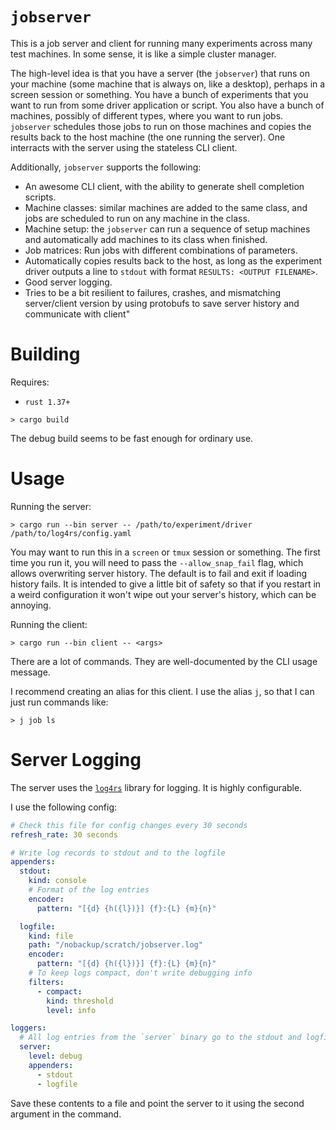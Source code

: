 # `jobserver`

This is a job server and client for running many experiments across many test
machines. In some sense, it is like a simple cluster manager.

The high-level idea is that you have a server (the `jobserver`) that runs on
your machine (some machine that is always on, like a desktop), perhaps in a
screen session or something. You have a bunch of experiments that you want to
run from some driver application or script. You also have a bunch of machines,
possibly of different types, where you want to run jobs. `jobserver` schedules
those jobs to run on those machines and copies the results back to the host
machine (the one running the server). One interracts with the server using the
stateless CLI client.

Additionally, `jobserver` supports the following:
- An awesome CLI client, with the ability to generate shell completion scripts.
- Machine classes: similar machines are added to the same class, and jobs are
  scheduled to run on any machine in the class.
- Machine setup: the `jobserver` can run a sequence of setup machines and
  automatically add machines to its class when finished.
- Job matrices: Run jobs with different combinations of parameters.
- Automatically copies results back to the host, as long as the experiment
  driver outputs a line to `stdout` with format `RESULTS: <OUTPUT FILENAME>`.
- Good server logging.
- Tries to be a bit resilient to failures, crashes, and mismatching
  server/client version by using protobufs to save server history and
  communicate with client"

# Building

Requires:
- `rust 1.37+`

```console
> cargo build
```

The debug build seems to be fast enough for ordinary use.

# Usage

Running the server:

```console
> cargo run --bin server -- /path/to/experiment/driver /path/to/log4rs/config.yaml
```

You may want to run this in a `screen` or `tmux` session or something. The
first time you run it, you will need to pass the `--allow_snap_fail` flag,
which allows overwriting server history. The default is to fail and exit if
loading history fails. It is intended to give a little bit of safety so that if
you restart in a weird configuration it won't wipe out your server's history,
which can be annoying.

Running the client:

```console
> cargo run --bin client -- <args>
```

There are a lot of commands. They are well-documented by the CLI usage message.

I recommend creating an alias for this client. I use the alias `j`, so that I
can just run commands like:

```console
> j job ls
```

# Server Logging

The server uses the [`log4rs`][l4rs] library for logging. It is highly configurable.

[l4rs]: https://crates.io/crates/log4rs

I use the following config:

```yaml
# Check this file for config changes every 30 seconds
refresh_rate: 30 seconds

# Write log records to stdout and to the logfile
appenders:
  stdout:
    kind: console
    # Format of the log entries
    encoder:
      pattern: "[{d} {h({l})}] {f}:{L} {m}{n}"

  logfile:
    kind: file
    path: "/nobackup/scratch/jobserver.log"
    encoder:
      pattern: "[{d} {h({l})}] {f}:{L} {m}{n}"
    # To keep logs compact, don't write debugging info
    filters:
      - compact:
        kind: threshold
        level: info

loggers:
  # All log entries from the `server` binary go to the stdout and logfile appenders
  server:
    level: debug
    appenders:
      - stdout
      - logfile
```

Save these contents to a file and point the server to it using the second
argument in the command.
